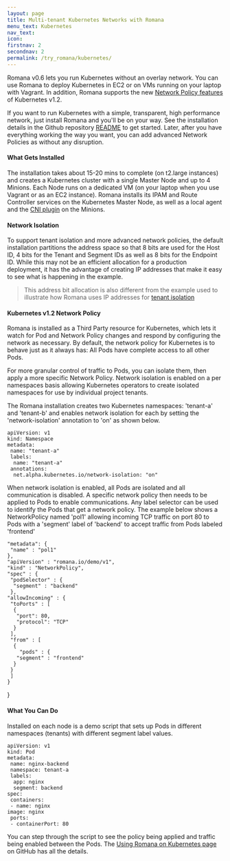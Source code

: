 ```yaml
---
layout: page
title: Multi-tenant Kubernetes Networks with Romana 
menu_text: Kubernetes
nav_text: 
icon:
firstnav: 2
secondnav: 2
permalink: /try_romana/kubernetes/
---
```


Romana v0.6 lets you run Kubernetes without an overlay network. You can use Romana to deploy Kubernetes in EC2 or on VMs running on your laptop with Vagrant. In addition, Romana supports the new [Network Policy features](/blog/MeetupDemo/) of Kubernetes v1.2. 

If you want to run Kubernetes with a simple, transparent, high performance network, just install Romana and you'll be on your way. See the installation details in the Github repository [README]( https://github.com/romana/romana) to get started. Later, after you have everything working the way you want, you can add advanced Network Policies as without any disruption.
  
#### What Gets Installed

The installation takes about 15-20 mins to complete (on t2.large instances) and creates a Kubernetes cluster with a single Master Node and up to 4 Minions. Each Node runs on a dedicated VM (on your laptop when you use Vagrant or as an EC2 instance). Romana installs its IPAM and Route Controller services on the Kubernetes Master Node, as well as a local agent and the [CNI plugin](https://github.com/appc/cni) on the Minions.

#### Network Isolation

To support tenant isolation and more advanced network policies, the default installation partitions the address space so that 8 bits are used for the Host ID, 4 bits for the Tenant and Segment IDs as well as 8 bits for the Endpoint ID. While this may not be an efficient allocation for a production deployment, it has the advantage of creating IP addresses that make it easy to see what is happening in the example. 

>  This address bit allocation is also different from the example used to illustrate how Romana uses IP addresses for [tenant isolation](/how/romana_details/#romana-tenant-isolation)

#### Kubernetes v1.2 Network Policy

Romana is installed as a Third Party resource for Kubernetes, which lets it watch for Pod and Network Policy changes and respond by configuring the network as necessary. By default, the network policy for Kubernetes is to behave just as it always has: All Pods have complete access to all other Pods. 

For more granular control of traffic to Pods, you can isolate them, then apply a more specific Network Policy.  Network isolation is enabled on a per namespaces basis allowing Kubernetes operators to create isolated namespaces for use by individual project tenants.

The Romana installation creates two Kubernetes namespaces: 'tenant-a' and 'tenant-b' and enables network isolation for each by setting the 'network-isolation' annotation to 'on' as shown below.

	apiVersion: v1
	kind: Namespace
	metadata:
	 name: "tenant-a"
	 labels:
	  name: "tenant-a"
	 annotations:
	  net.alpha.kubernetes.io/network-isolation: "on"

When network isolation is enabled, all Pods are isolated and all communication is disabled. A specific network policy then needs to be applied to Pods to enable communications. Any label selector can be used to identify the Pods that get a network policy. The example below shows a NetworkPolicy named 'pol1' allowing incoming TCP traffic on port 80 to Pods with a 'segment' label of 'backend' to accept traffic from Pods labeled 'frontend'

	"metadata": {
	 "name" : "pol1"
	},
	"apiVersion" : "romana.io/demo/v1",
	"kind" : "NetworkPolicy",
	"spec" : { 
	 "podSelector" : { 
	  "segment" : "backend" 
	 },
	"allowIncoming" : {
	 "toPorts" : [
	  {
	   "port": 80,
	   "protocol": "TCP"
	  }
	 ],
	 "from" : [
	  {
	    "pods" : {
	   "segment" : "frontend"
	  }
	 }
	 ]
	}
}


#### What You Can Do

Installed on each node is a demo script that sets up Pods in different namespaces (tenants) with different segment label values.

	apiVersion: v1
	kind: Pod
	metadata:
	 name: nginx-backend
	 namespace: tenant-a
	 labels:
	  app: nginx
	  segment: backend
	spec:
  	 containers:
	 - name: nginx
	image: nginx
	 ports:
	 - containerPort: 80

You can step through the script to see the policy being applied and traffic being enabled between the Pods. The [Using Romana on Kubernetes page](https://github.com/romana/romana/blob/master/kubernetes_romana.md) on GitHub has all the details. 


